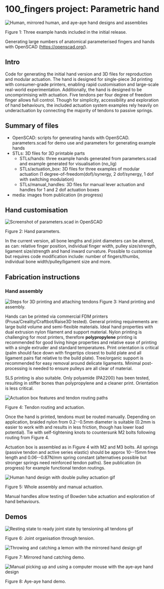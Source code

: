# 100_fingers project: Parametric hand
![Human, mirrored human, and aye-aye hand designs and assemblies](/media/hands.png)

Figure 1: Three example hands included in the initial release.

Generating large numbers of anatomical parameterised fingers and hands with OpenSCAD (https://openscad.org/).

## Intro
Code for generating the initial hand version and 3D files for reproduction and modular actuation.
The hand is designed for single-piece 3d printing with consumer-grade printers, enabling rapid customisation and large-scale real-world experimentation.
Additionally, the hand is designed to be uncomprimising with actuation. Five tendons per four degree of freedom finger allows full control. Though for simplicity, accessibility and exploration of hand behaviours, the included actuation system examples rely heavily on underactuation by connecting the majority of tendons to passive springs.

## Summary of files
- OpenSCAD: scripts for generating hands with OpenSCAD. parameters.scad for demo use and parameters for generating example hands
- STLs: 3D files for 3D printable parts
  - STLs/hands: three example hands generated from parameters.scad and example generated for visualisation (no_lig)
  - STLs/actuation_box: 3D files for three examples of modular actuation (1 degree-of-freedom(dof)/synergy, 2 dof/synergy, 1 dof with switching modulation)
  - STLs/manual_handles: 3D files for manual lever actuation and handles for 1 and 2 dof actuation boxes
- media: images from publication (in progress)

## Hand customisation
![Screenshot of parameters.scad in OpenSCAD](/media/parameters.png)

Figure 2: Hand parameters.

In the current version, all bone lengths and joint diameters can be altered, as can: relative finger position, individual finger width, pulley size/strength, ligament size/strength and hand inward curvature. Possible to customise but requires code modification include: number of fingers/thumbs, individual bone width/pulley/ligament size and more.

## Fabrication instructions
### Hand assembly
![Steps for 3D printing and attaching tendons](/media/printing.png)
Figure 3: Hand printing and assembly.

Hands can be printed via commercial FDM printers (Prusa/Creality/Craftbot/Raise3D tested). General printing requirements are: large build volume and semi-flexible materials. Ideal hand properties with dual extrusion nylon filament and support material. Nylon printing is challenging for most printers, therefore **polypropylene** printing is recommended for good living hinge properties and relative ease of printing with a single extruder and standard temperatures. Print orientation is critical (palm should face down with fingertips closest to build plate and all ligament pairs flat relative to the build plate). Tree/organic support is recommended for easy removal around delicate ligaments. Minimal post-processing is needed to ensure pulleys are all clear of material.

SLS printing is also suitable. Only polyamide (PA2200) has been tested, resulting in stiffer bones than polypropylene and a cleaner print. Orientation is less critical.

![Actuation box features and tendon routing paths](/media/actuation.png)

Figure 4: Tendon routing and actuation.

Once the hand is printed, tendons must be routed manually. Depending on application, braided nylon from 0.2--0.5mm diameter is suitable (0.2mm is easier to work with and results in less friction, though has lower load potential). Tie with self-tightening knots to countersunk M2 bolts following routing from Figure 4.

Actuation box is assembled as in Figure 4 with M2 and M3 bolts. All springs (passive tendon and active series elastic) should be approx 10--15mm free length and 0.06--0.87N/mm spring constant (alternatives possible but stronger springs need reinforced tendon paths). See publication (in progress) for example functional tendon routings.

![Human hand design with double pulley actuation gif](/media/double_pulley_manual_handle.gif)

Figure 5: Whole assembly and manual actuation.

Manual handles allow testing of Bowden tube actuation and exploration of hand behaviours.

## Demos
![Resting state to ready joint state by tensioning all tendons gif](/media/hand_tension.gif)

Figure 6: Joint organisation through tension.

![Throwing and catching a lemon with the mirrored hand design gif](/media/2thumb_catching.gif)

Figure 7: Mirrored hand catching demo.

![Manual picking up and using a computer mouse with the aye-aye hand design](/media/aya_aye_demo.gif)

Figure 8: Aye-aye hand demo.
